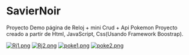 # SavierNoir
Proyecto Demo página de Reloj + mini Crud + Api Pokemon
Proyecto creado a partir de Html, JavaScript, Css(Usando Framework Boostrap).

[![Rj1.png](https://i.postimg.cc/Nfc4x14s/Rj1.png)](https://postimg.cc/9zLZmwKK)
[![Rj2.png](https://i.postimg.cc/vmcLmXQz/Rj2.png)](https://postimg.cc/KKhgqP3k)
[![poke1.png](https://i.postimg.cc/PrMysJTk/poke1.png)](https://postimg.cc/0bbD78zt)
[![poke2.png](https://i.postimg.cc/9fsttqty/poke2.png)](https://postimg.cc/Z9FdJnQq)
